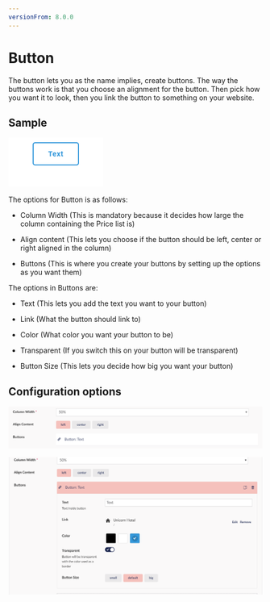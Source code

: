 ```yaml
---
versionFrom: 8.0.0
---
```


# Button

The button lets you as the name implies, create buttons. The way the buttons work is that you choose an alignment for the button.
Then pick how you want it to look, then you link the button to something on your website.

## Sample

![Button Frontend](images/Button-Frontend.png)

The options for Button is as follows:

- Column Width (This is mandatory because it decides how large the column containing the Price list is)

- Align content (This lets you choose if the button should be left, center or right aligned in the column)

- Buttons (This is where you create your buttons by setting up the options as you want them)

The options in Buttons are:

- Text (This lets you add the text you want to your button)

- Link (What the button should link to)

- Color (What color you want your button to be)

- Transparent (If you switch this on your button will be transparent)

- Button Size (This lets you decide how big you want your button)

## Configuration options

![Button Backoffice](images/Button-Backoffice.png)

![Button Options Backoffice](images/Button-Options-Backoffice.png)